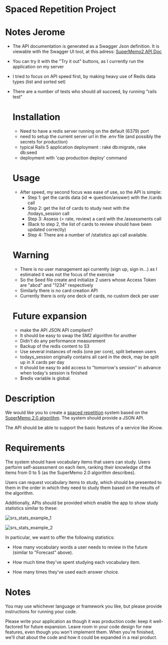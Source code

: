 Spaced Repetition Project
===

# Notes Jerome

- The API documentation is generated as a Swagger Json definition. It is viewable with the Swagger UI tool, at this adress:
[SuperMemo2 API Doc](http://petstore.swagger.io/?url=http://iknow.bandanatech.org/) 
- You can try it with the "Try it out" buttons, as I currently run the application on my server
- I tried to focus on API speed first, by making heavy use of Redis data types (list and sorted set)
- There are a number of tests who should all succeed, by running "rails test"

  # Installation
  - Need to have a redis server running on the default (6379) port
  - need to setup the current server url in the .env file (and possibly the secrets for production)
  - typical Rails 5 application deployment : rake db:migrate, rake db:seed
  - deployment with 'cap production deploy' command
  
  # Usage
  - After speed, my second focus was ease of use, so the API is simple:
    - Step 1: get the cards data (id => question/answer) with the /cards call
    - Step 2: get the list of cards to study next with the /todays_session call
    - Step 3: Assess (= rate, review) a card with the /assessments call
    - (Back to step 2, the list of cards to review should have been updated correctly)
    - Step 4: There are a number of /statistics api call available.
  
  # Warning
  - There is no user management api currently (sign up, sign in...) as I estimated it was not the focus of the exercise
  - So the Seed file create and initialize 2 users whose Access Token are "abcd" and "1234" respectively
  - Similarly there is no card creation API
  - Currently there is only one deck of cards, no custom deck per user

  # Future expansion
  - make the API JSON API complient?
  - It should be easy to swap the SM2 algorithm for another
  - Didn't do any performance measurement
  - Backup of the redis content to S3
  - Use several instances of redis (one per core), split between users
  - todays_session originally contains all card in the deck, may be split up in X cards per day
  - It should be easy to add access to "tomorrow's session" in advance when today's session is finished
  - $redis variable is global.

# Description

We would like you to create a [spaced repetition](https://en.wikipedia.org/wiki/Spaced_repetition) system based on the [SuperMemo 2.0 algorithm](https://www.supermemo.com/english/ol/sm2.htm).
The system should provide a JSON API.

The API should be able to support the basic features of a service like iKnow.

# Requirements

The system should have vocabulary items that users can study. Users
perform self-assessment on each item, ranking their knowledge of the
items from 0 to 5 (as the
SuperMemo 2.0 algorithm describes).

Users can request vocabulary items to study, which should be presented to them in
the order in which they need to study them based on the results of the
algorithm.

Additionally, APIs should be provided which enable the app to show study
statistics similar to these:

![srs_stats_example_1](https://s3.amazonaws.com/test-le-stats/image1.png)

![srs_stats_example_2](https://s3.amazonaws.com/test-le-stats/image2.png)

In particular, we want to offer the following statistics:

* How many vocabulary words a user needs to review in the future (similar to "Forecast" above).

* How much time they've spent studying each vocabulary item.

* How many times they've used each answer choice.


# Notes

You may use whichever language or framework you like, but please provide instructions for running your code.

Please write your application as though it was production code: keep it well-factored for future expansion. Leave room in your code design for new features, even though you won't implement them. When you're finished, we'll chat about the code and how it could be expanded in a real product.

